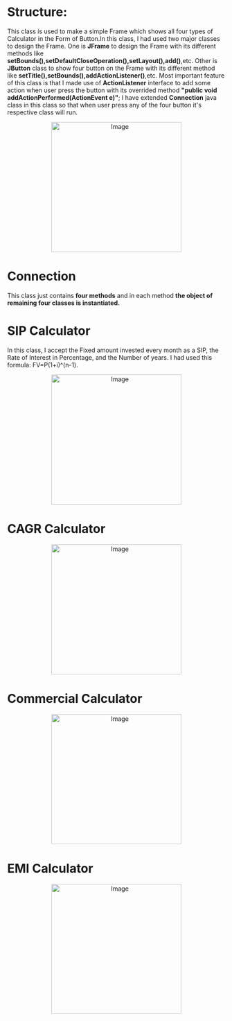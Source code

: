 # Structure:
This class is used to make a simple Frame which shows all four types of Calculator in the Form of Button.In this class, I had used two major classes to design the Frame. One is **JFrame** to design the Frame with its different methods like **setBounds(),setDefaultCloseOperation(),setLayout(),add()**,etc. Other is **JButton** class to show four button on the Frame with its different method like **setTitle(),setBounds(),addActionListener()**,etc. Most important feature of this class is that I made use of **ActionListener** interface to add some action when user press the button with its overrided method **"public void addActionPerformed(ActionEvent e)"**; I have extended **Connection** java class in this class so that when user press any of the four button it's respective class will run.
   <p align="center">
     <img src="https://github.com/user-attachments/assets/9c9aebbd-5a16-4788-b710-7754a8d3f8eb" alt="Image" width="300"/>
   </p>

# Connection
This class just contains **four methods** and in each method **the object of remaining four classes is instantiated.** 

# SIP Calculator
In this class, I accept the Fixed amount invested every month as a SIP, the Rate of Interest in Percentage, and the Number of years. I had used this formula: FV=P(1+i)^(n-1).
   <p align="center">
     <img src="https://github.com/user-attachments/assets/0e58911c-38fc-4183-a1b1-5226b2085059" alt="Image" width="300"/>
   </p>

# CAGR Calculator
   <p align="center">
     <img src="https://github.com/user-attachments/assets/e60ec649-f1a6-43de-9408-d3a1af2f1130" alt="Image" width="300"/>
   </p>

# Commercial Calculator
   <p align="center">
     <img src="https://github.com/user-attachments/assets/04a6976b-91a8-4591-9a9f-b361c6ee67b1" alt="Image" width="300"/>
   </p>


# EMI Calculator
   <p align="center">
     <img src="https://github.com/user-attachments/assets/1c68cf5d-1390-459e-88fd-95dcbb1ff76b" alt="Image" width="300"/>
   </p>
